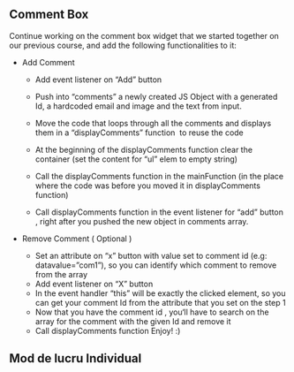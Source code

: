 ## Comment Box

Continue working on the comment box widget that we started together on our previous course,
and add the following functionalities to it:
* Add Comment

  * Add event listener on “Add” button

  * Push into “comments” a newly created JS Object with a generated Id, a
hardcoded email and image and the text from input.

  * Move the code that loops through all the comments and displays them in a
“displayComments” function ­ to reuse the code

  * At the beginning of the displayComments function clear the container (set the
content for “ul” elem to empty string)

  * Call the displayComments function in the mainFunction (in the place where the
code was before you moved it in displayComments function)

  * Call displayComments function in the event listener for “add” button , right after
you pushed the new object in comments array.

* Remove Comment ( Optional )
  * Set an attribute on “x” button with value set to comment id (e.g:
data­value=”com1”), so you can identify which comment to remove from the array
  * Add event listener on “X” button
  * In the event handler “this” will be exactly the clicked element, so you can get your
comment Id from the attribute that you set on the step 1
  * Now that you have the comment id , you‘ll have to search on the array for the
comment with the given Id and remove it
  * Call displayComments function
Enjoy! :)

## Mod de lucru Individual

